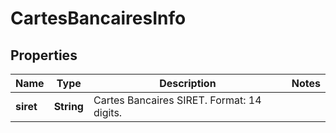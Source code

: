 

# CartesBancairesInfo


## Properties

Name | Type | Description | Notes
------------ | ------------- | ------------- | -------------
**siret** | **String** | Cartes Bancaires SIRET. Format: 14 digits. | 



